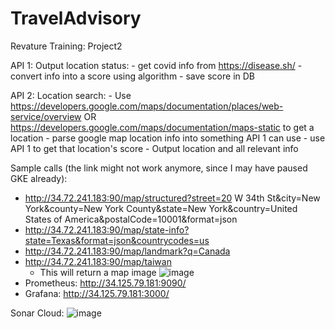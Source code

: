 # TravelAdvisory
Revature Training: Project2

API 1:
  Output location status:
    - get covid info from https://disease.sh/
    - convert info into a score using algorithm
    - save score in DB
    
API 2:
  Location search:
    - Use https://developers.google.com/maps/documentation/places/web-service/overview  OR https://developers.google.com/maps/documentation/maps-static 
    to get a location
      - parse google map location info into something API 1 can use
    - use API 1 to get that location's score
    - Output location and all relevant info

Sample calls (the link might not work anymore, since I may have paused GKE already): 
- http://34.72.241.183:90/map/structured?street=20 W 34th St&city=New York&county=New York County&state=New York&country=United States of America&postalCode=10001&format=json
- http://34.72.241.183:90/map/state-info?state=Texas&format=json&countrycodes=us
- http://34.72.241.183:90/map/landmark?q=Canada
- http://34.72.241.183:90/map/taiwan
  - This will return a map image
  ![image](https://user-images.githubusercontent.com/28497032/176506007-d9eca2f0-a4a0-48c9-a124-5a1d341002d7.png)
- Prometheus: http://34.125.79.181:9090/
- Grafana: http://34.125.79.181:3000/

Sonar Cloud:
![image](https://user-images.githubusercontent.com/28497032/176509646-13b4a352-7c6b-458b-9b1f-81fd3093faba.png)
